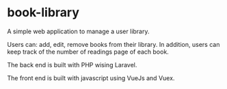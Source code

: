 # book-library

A simple web application to manage a user library. 

Users can: add, edit, remove books from their library. 
In addition, users can keep track of the number of readings page of each book. 

The back end is built with PHP wising Laravel. 

The front end is built with javascript using VueJs and Vuex. 
